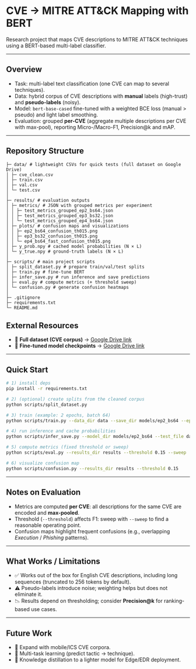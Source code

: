 # CVE → MITRE ATT&CK Mapping with BERT

Research project that maps CVE descriptions to MITRE ATT&CK techniques using a BERT-based multi-label classifier.

---

## Overview
- Task: multi-label text classification (one CVE can map to several techniques).
- Data: hybrid corpus of CVE descriptions with **manual** labels (high-trust) and **pseudo-labels** (noisy).
- Model: `bert-base-cased` fine-tuned with a weighted BCE loss (manual > pseudo) and light label smoothing.
- Evaluation: grouped **per-CVE** (aggregate multiple descriptions per CVE with max-pool), reporting Micro-/Macro-F1, Precision@k and mAP.

---

## Repository Structure
```CVE2ATTACK/
├─ data/ # lightweight CSVs for quick tests (full dataset on Google Drive)
│ ├─ cve_clean.csv
│ ├─ train.csv
│ ├─ val.csv
│ └─ test.csv
│
├─ results/ # evaluation outputs
│ ├─ metrics/ # JSON with grouped metrics per experiment
│ │ ├─ test_metrics_grouped_ep2_bs64.json
│ │ ├─ test_metrics_grouped_ep3_bs32.json
│ │ └─ test_metrics_grouped_ep4_bs64.json
│ ├─ plots/ # confusion maps and visualizations
│ │ ├─ ep2_bs64_confusion_th015.png
│ │ ├─ ep3_bs32_confusion_th015.png
│ │ └─ ep4_bs64_fast_confusion_th015.png
│ ├─ y_prob.npy # cached model probabilities (N × L)
│ └─ y_true.npy # ground-truth labels (N × L)
│
├─ scripts/ # main project scripts
│ ├─ split_dataset.py # prepare train/val/test splits
│ ├─ train.py # fine-tune BERT
│ ├─ infer_save.py # run inference and save predictions
│ ├─ eval.py # compute metrics (+ threshold sweep)
│ └─ confusion.py # generate confusion heatmaps
│
├─ .gitignore
├─ requirements.txt
└─ README.md
```
## External Resources

- 📂 **Full dataset (CVE corpus)** → [Google Drive link](https://drive.google.com/drive/folders/17yBEvfqLKrkmIus4hkptbWa9_paflK_x?usp=sharing)  
- 📂 **Fine-tuned model checkpoints** → [Google Drive link](https://drive.google.com/drive/folders/17yBEvfqLKrkmIus4hkptbWa9_paflK_x?usp=sharing) 
---

## Quick Start
```bash
# 1) install deps
pip install -r requirements.txt

# 2) (optional) create splits from the cleaned corpus
python scripts/split_dataset.py

# 3) train (example: 2 epochs, batch 64)
python scripts/train.py --data_dir data --save_dir models/ep2_bs64 --epochs 2 --batch_size 64

# 4) run inference and cache probabilities
python scripts/infer_save.py --model_dir models/ep2_bs64 --test_file data/test.csv --out_dir results

# 5) compute metrics (fixed threshold or sweep)
python scripts/eval.py --results_dir results --threshold 0.15 --sweep

# 6) visualize confusion map
python scripts/confusion.py --results_dir results --threshold 0.15
```
---

## Notes on Evaluation

- Metrics are computed **per CVE**: all descriptions for the same CVE are encoded and **max-pooled**.  
- Threshold (`--threshold`) affects F1: sweep with `--sweep` to find a reasonable operating point.  
- Confusion maps highlight frequent confusions (e.g., overlapping *Execution* / *Phishing* patterns).  

---

## What Works / Limitations

- ✅ Works out of the box for English CVE descriptions, including long sequences (truncated to 256 tokens by default).  
- ⚠️ Pseudo-labels introduce noise; weighting helps but does not eliminate it.  
- 📉 Results depend on thresholding; consider **Precision@k** for ranking-based use cases.  

---

## Future Work

- 🔹 Expand with mobile/ICS CVE corpora.  
- 🔹 Multi-task learning (predict tactic → technique).  
- 🔹 Knowledge distillation to a lighter model for Edge/EDR deployment.  
